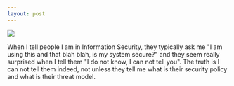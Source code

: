 ```yaml
---
layout: post
---
```

<img src="https://dl.dropboxusercontent.com/u/24331723/Matr.gif" class="fit image">

<p>
When I tell people I am in Information Security, they typically ask me "I am using this and that blah blah, is my system secure?" and they 
seem really surprised when I tell them "I do not know, I can not tell you". The truth is I can not tell them indeed, not unless they tell
me what is their security policy and what is their threat model.
</p>
